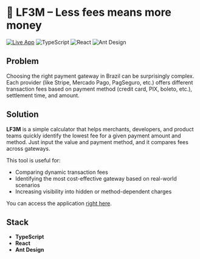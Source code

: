 # 💸 LF3M – Less fees means more money

[![Live App](https://img.shields.io/badge/Live_App-Click_Here-green?style=for-the-badge)](https://arthurbz.github.io/lf3m-mvp)
![TypeScript](https://img.shields.io/badge/TypeScript-20232A?style=for-the-badge&logo=typescript&logoColor=007ACC)
![React](https://img.shields.io/badge/React-20232A?style=for-the-badge&logo=react&logoColor=61DAFB)
![Ant Design](https://img.shields.io/badge/AntDesign-20232A?style=for-the-badge&logo=antdesign&logoColor=0170FE)

## Problem

Choosing the right payment gateway in Brazil can be surprisingly complex. Each provider (like Stripe, Mercado Pago, PagSeguro, etc.) offers different transaction fees based on payment method (credit card, PIX, boleto, etc.), settlement time, and amount.

## Solution

**LF3M** is a simple calculator that helps merchants, developers, and product teams quickly identify the lowest fee for a given payment amount and method. Just input the value and payment method, and it compares fees across gateways.

This tool is useful for:

- Comparing dynamic transaction fees
- Identifying the most cost-effective gateway based on real-world scenarios
- Increasing visibility into hidden or method-dependent charges

You can access the application [right here](https://arthurbz.github.io/lf3m-mvp).

## Stack

- **TypeScript**
- **React**
- **Ant Design**
